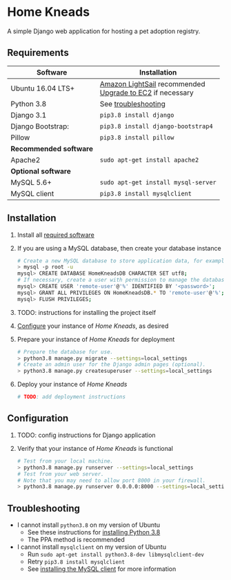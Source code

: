 # Home Kneads

A simple Django web application for hosting a pet adoption registry.

## Requirements

| Software | Installation |
| -------- | ------------ |
| Ubuntu 16.04 LTS+ | [Amazon LightSail](https://aws.amazon.com/getting-started/hands-on/launch-a-virtual-machine/) recommended<br>[Upgrade to EC2](https://aws.amazon.com/lightsail/features/upgrade-to-ec2/) if necessary |
| Python 3.8 | See [troubleshooting](#troubleshooting) |
| Django 3.1 | `pip3.8 install django` |
| Django Bootstrap: | `pip3.8 install django-bootstrap4` |
| Pillow | `pip3.8 install pillow` |
| **Recommended software** | |
| Apache2 | `sudo apt-get install apache2` |
| **Optional software** | |
| MySQL 5.6+ | `sudo apt-get install mysql-server` |
| MySQL client | `pip3.8 install mysqlclient` |

## Installation

1. Install all [required software](#requirements)
1. If you are using a MySQL database, then create your database instance

    ```bash
    # Create a new MySQL database to store application data, for example:
    > mysql -p root -u
    mysql> CREATE DATABASE HomeKneadsDB CHARACTER SET utf8;
    # If necessary, create a user with permission to manage the database.
    mysql> CREATE USER 'remote-user'@'%' IDENTIFIED BY '<password>';
    mysql> GRANT ALL PRIVILEGES ON HomeKneadsDB.* TO 'remote-user'@'%';
    mysql> FLUSH PRIVILEGES;
    ```

1. TODO: instructions for installing the project itself
1. [Configure](#configuration) your instance of *Home Kneads*, as desired
1. Prepare your instance of *Home Kneads* for deployment

    ```bash
    # Prepare the database for use.
    > python3.8 manage.py migrate --settings=local_settings
    # Create an admin user for the Django admin pages (optional).
    > python3.8 manage.py createsuperuser --settings=local_settings

1. Deploy your instance of *Home Kneads*

    ```bash
    # TODO: add deployment instructions
    ```

## Configuration

1. TODO: config instructions for Django application
1. Verify that your instance of *Home Kneads* is functional

    ```bash
    # Test from your local machine.
    > python3.8 manage.py runserver --settings=local_settings
    # Test from your web server.
    # Note that you may need to allow port 8000 in your firewall.
    > python3.8 manage.py runserver 0.0.0.0:8000 --settings=local_settings
    ```

## Troubleshooting

* I cannot install `python3.8` on my version of Ubuntu
  * See these instructions for [installing Python 3.8](https://websiteforstudents.com/how-to-install-python-3-8-on-ubuntu-18-04-16-04/)
  * The PPA method is recommended
* I cannot install `mysqlclient` on my version of Ubuntu
  * Run `sudo apt-get install python3.8-dev libmysqlclient-dev`
  * Retry `pip3.8 install mysqlclient`
  * See [installing the MySQL client](https://stackoverflow.com/questions/42152729/error-installing-mysqlclient-on-ubuntu-16-04-using-pip-and-python-3-6) for more information
